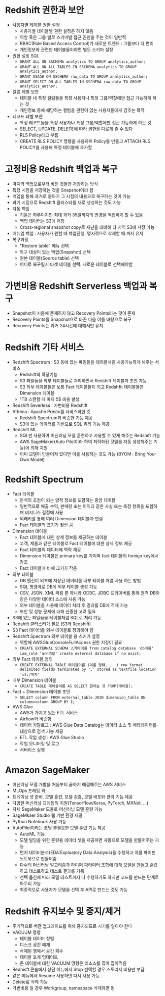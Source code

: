 # Redshift 권한과 보안
- 사용자별 테이블 권한 설정
    - 사용자별 테이블별 권한 설정은 하지 않음
    - 역할 혹은 그룹 별로 스키마별 접근 권한을 주는 것이 일반적
    - RBAC(Role Based Access Control)가 새로운 트렌드 : 그룹보다 더 편리
    - 개인정보와 관련한 테이블들이라면 별도 스키마 설정
- 권한 설정 SQL
    - `GRANT ALL ON SSCHEMA analytics TO GROUP analytics_author;`
    - `GRANT ALL ON ALL TABLES IN SSCHEMA analytics TO GROUP analytics_author;`
    - `GRANT USAGE ON SSCHEMA raw_data TO GROUP analytics_author;`
    - `GRANT SELECT ON ALL TABLES IN SSCHEMA raw_data TO GROUP analytics_author;`
- 컬럼 레벨 보안
    - 테이블 내 특정 컬럼들을 특정 사용자나 특정 그룹/역할에만 접근 가능하게 하는 것
    - 개인정보 등에 해당하는 컬럼을 권한이 없는 사용자들에게 감추는 목적
- 레코드 레벨 보안
    - 특정 레코드들을 특정 사용자나 특정 그룹/역할에만 접근 가능하게 하는 것
    - SELECT, UPDATE, DELETE에 따라 권한을 다르게 줄 수 있다
    - RLS Policy라고 부름
    - CREATE RLS POLICY 명령을 사용하여 Policy를 만들고 ATTACH RLS POLICY를 사용해 특정 테이블에 추가함

# 고정비용 Redshift 백업과 복구
- 마지막 백업으로부터 바뀐 것들만 저장하는 방식
- 특정 시점을 저장하는 것을 Snapshot이라 함
- 백업을 통해 과거로 돌아가 그 시점의 내용으로 복구하는 것이 가능
- 과거 시점으로 Redshift 클러스터를 새로 생성하는 것도 가능
- 자동 백업
    - 기본은 하루이지만 최대 과거 35일까지의 변경을 백업하게 할 수 있음
    - 백업 데이터는 S3에 저장 
    - Cross-regional snapshot copy로 재난을 대비해 타 지역 S3에 저장 가능
- 매뉴얼 백업 : 사용자가 원할 때 백업진행. 명시적으로 삭제할 때 까지 유지
- 복구과정
    - "Restore table" 메뉴 선택
    - 복구 대상이 있는 백업(Snapshot) 선택
    - 원본 테이블(Source table) 선택
    - 어디로 복구될지 타겟 테이블 선택. 새로운 테이블로 선택해야함

# 가변비용 Redshift Serverless 백업과 복구
- Snapshot이 처음에 존재하지 않고 Recovery Points라는 것이 존재
- Recovery Points를 Snapshot으로 바꾼 다음 이를 바탕으로 복구
- Recovery Points는 과거 24시간에 대해서만 유지

# Redshift 기타 서비스
- Redshift Spectrum : S3 등에 있는 파일들을 테이블처럼 사용가능하게 해주는 서비스
    - Redshift의 확장기능
    - S3 파일들을 외부 테이블들로 처리하면서 Redshift 테이블과 조인 가능
    - S3 외부 테이블들은 보통 Fact 테이블들이 되고 Redshfit 테이블들은 Dimension 테이블
    - 1TB 스캔할 때 마다 5$ 비용 발생
- Redshift Severless : 가변비용 Redshift
- Athena : Apache Presto를 서비스화한 것
    - Redshift Spectrum과 비슷한 기능 제공
    - S3에 있는 데이터를 기반으로 SQL 쿼리 기능 제공
- Redshift ML
    - SQL만 사용하여 머신러닝 모델 훈련하고 사용할 수 있게 해주는 Redshift 기능
    - AWS SageMaker(Auto Pilot이라 하여 최적화된 모델을 자동 생성해주는 기능)에 의해 지원
    - 이미 모델이 만들어져 있다면 이를 사용하는 것도 가능 (BYOM : Bring Your Own Model)

# Redshift Spectrum
- Fact 테이블
    - 분석의 초점이 되는 양적 정보를 포함하는 중앙 테이블
    - 일반적으로 매출 수익, 판매량 또는 이익과 같은 사실 또는 측정 항목을 포함하며 비지니스 결정에 사용
    - 외래키를 통해 여러 Dimension 테이블과 연결
    - Fact 테이블의 크기가 훨씬 큼
- Dimension 테이블
    - Fact 테이블에 대한 상세 정보를 제공하는 테이블
    - 고객, 제품과 같은 테이블로 Fact 테이블에 대한 상세 정보 제공
    - Fact 테이블의 데이터에 맥락 제공
    - Dimension 테이블은 primary key를 가지며 fact 테이블의 foreign key에서 참조
    - Fact 테이블에 비해 크기가 작음
- 외부 테이블
    - DB 엔진이 외부에 저장된 데이터를 내부 테이블 처럼 사용 하는 방법
    - SQL 명령어로 DB에 외부 테이블 생성 가능
    - CSV, JSON, XML 파링 뿐 아니라 ODBC, JDBC 드라이버를 통해 원격 DB와 같은 다양한 데이터 소스에 사용 가능
    - 외부 테이블을 사용해 데이터 처리 후 결과를 DB에 적재 가능
    - 보안 및 성능 문제에 대해 신중한 고려 필요
- S3에 있는 파일들을 테이블처럼 SQL로 처리 가능
- Redshift 클러스터가 필요 (S3와 Redshift)
- S3 Fact 데이터를 외부 테이블로 정의해야 함
- Redshift Spectrum 외부 테이블 용 스키가 설정
    - 역할에 AWSGlueConsoleFullAccess 권한 지정이 필요
    - `CREATE EXTERNAL SCHEMA 스키마이름 from catalog database 'db이름' iam_role 'arn역할' create external database if no exist;`
- 외부 Fact 테이블 정의
    - `CREATE EXTERNAL TABLE 테이블이름 (이름 형태, ...) row format delimited fields terminated by ',' stored as textfile location 's3:/위치'`
- 내부 Dimension 테이블
    - `CREATE TABLE 테이블이름 AS SELECT 원하는 것 FROM(테이블);`
- Fact + Dimension 테이블 조인
    - `SELECT column FROM external_table JOIN dimension_table ON column=column GROUP BY 1;`
- AWS Glue
    - AWS가 가지고 있는 ETL 서비스
    - Airflow와 비슷함
    - 데이터 카탈로그 : AWS Glue Data Catalog는 데이터 소스 및 메타데이터를 대상으로 검색 기능 제공
    - ETL 작업 생성 : AWS Glue Studio
    - 작업 모니터링 및 로그
    - 서버리스 실행

# Amazon SageMaker
- 머신러닝 모델 개발을 처음부터 끝까지 해결해주는 AWS 서비스
- MLOps 프레임 웍
- 트레이닝 셋 준비, 모델 훈련, 모델 검증, 모델 배포와 관리 기능 제공
- 다양한 머신러닝 프레임웍 지원(Tensorflow/Keras, PyTorch, MXNet, ...)
- 자체 SageMaker 모듈로 머신러닝 모델 훈련 가능
- SageMkaer Studio 웹 기반 환경 제공
- Python Notebook 사용 가능
- AutoPilot이라는 코딩 불필요한 모델 훈련 기능 제공
    - AutoML 기능
    - 모델 빌딩을 위한 훈련용 데이터 셋을 제공하면 자동으로 모델을 만들어주는 기능
    - 먼저 데이터분석(EDA:Exploatory Data Analysis)을 수행하고 이를 파이썬 노트북으로 만들어줌
    - 다수의 머신러닝 알고리즘과 하이퍼 파라미터 조합에 대해 모델을 만들고 훈련하고 테스트하고 테스트 결과를 기록
    - 선택 옵션에 따라 모델 테스트까지 다 수행하기도 하지만 코드를 만드는 단계로 마무리 가능
    - 최종적으로 사용자가 모델을 선택 후 API로 만드는 것도 가능

# Redshift 유지보수 및 중지/제거
- 주기적으로 버전 업그레이드를 위해 중지되므로 시기를 알아야 한다
- VACUUM 명령
    - 테이블 데이터 정렬 
    - 디스크 공간 해재
    - 삭제된 행에서 공간 회수
    - 테이블 토계 업데이트
    - 큰 테이블에 대한 VACUUM 명령은 리소스를 많이 잡아먹음
- Redhisft 콘솔에서 상단 메뉴에서 Stop 선택할 경우 스토리지 비용만 부담
- 같은 메뉴에서 Resume 사용하면 다시 사용 가능
- Delete로 삭제 가능
- 가변비용 일 경우 Workgroup, namespace 삭제하면 됨